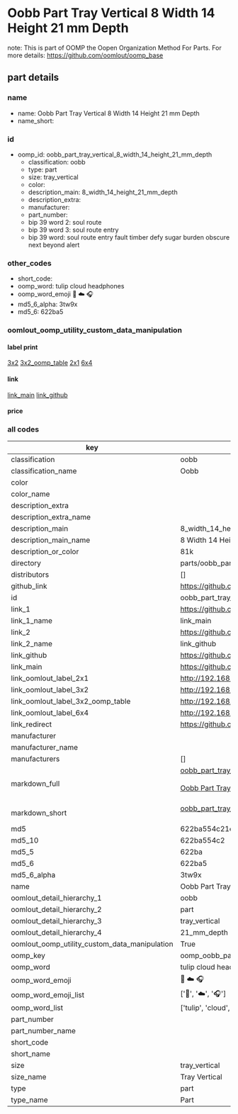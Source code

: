 # Oobb Part Tray Vertical 8 Width 14 Height 21 mm Depth  

note: This is part of OOMP the Oopen Organization Method For Parts. For more details: https://github.com/oomlout/oomp_base

##  part details
  







### name
* name: Oobb Part Tray Vertical 8 Width 14 Height 21 mm Depth
* name_short: 
### id
* oomp_id: oobb_part_tray_vertical_8_width_14_height_21_mm_depth
  * classification: oobb
  * type: part
  * size: tray_vertical
  * color: 
  * description_main: 8_width_14_height_21_mm_depth
  * description_extra: 
  * manufacturer: 
  * part_number: 
  * bip 39 word 2: soul route
  * bip 39 word 3: soul route entry
  * bip 39 word: soul route entry fault timber defy sugar burden obscure next beyond alert

### other_codes
* short_code: 
* oomp_word: tulip cloud headphones
* oomp_word_emoji :tulip: :cloud: :headphones:
* md5_6_alpha: 3tw9x
* md5_6: 622ba5






### oomlout_oomp_utility_custom_data_manipulation
#### label print
[3x2](http://192.168.1.245:1112/?label=oomp%203tw9x)
[3x2_oomp_table](http://192.168.1.108:1112/?label=oomp%203tw9x)
[2x1](http://192.168.1.242:1112/?label=oomp%203tw9x)
[6x4](http://192.168.1.55:1112/?label=oomp%203tw9x)    

#### link

[link_main](https://github.com/oomlout/oomlout_oomp_version_1_messy/tree/main/parts/oobb_part_tray_vertical_8_width_14_height_21_mm_depth) [link_github](https://github.com/oomlout/oomlout_oomp_version_1_messy/tree/main/parts/oobb_part_tray_vertical_8_width_14_height_21_mm_depth)                             

#### price







### all codes 
| key | value |  
| --- | --- |  
| classification | oobb |  
| classification_name | Oobb |  
| color |  |  
| color_name |  |  
| description_extra |  |  
| description_extra_name |  |  
| description_main | 8_width_14_height_21_mm_depth |  
| description_main_name | 8 Width 14 Height 21 mm Depth |  
| description_or_color | 81k |  
| directory | parts/oobb_part_tray_vertical_8_width_14_height_21_mm_depth |  
| distributors | [] |  
| github_link | https://github.com/oomlout/oomlout_oomp_part_src/tree/main/parts/oobb_part_tray_vertical_8_width_14_height_21_mm_depth |  
| id | oobb_part_tray_vertical_8_width_14_height_21_mm_depth |  
| link_1 | https://github.com/oomlout/oomlout_oomp_version_1_messy/tree/main/parts/oobb_part_tray_vertical_8_width_14_height_21_mm_depth |  
| link_1_name | link_main |  
| link_2 | https://github.com/oomlout/oomlout_oomp_version_1_messy/tree/main/parts/oobb_part_tray_vertical_8_width_14_height_21_mm_depth |  
| link_2_name | link_github |  
| link_github | https://github.com/oomlout/oomlout_oomp_version_1_messy/tree/main/parts/oobb_part_tray_vertical_8_width_14_height_21_mm_depth |  
| link_main | https://github.com/oomlout/oomlout_oomp_version_1_messy/tree/main/parts/oobb_part_tray_vertical_8_width_14_height_21_mm_depth |  
| link_oomlout_label_2x1 | http://192.168.1.242:1112/?label=oomp%203tw9x |  
| link_oomlout_label_3x2 | http://192.168.1.245:1112/?label=oomp%203tw9x |  
| link_oomlout_label_3x2_oomp_table | http://192.168.1.108:1112/?label=oomp%203tw9x |  
| link_oomlout_label_6x4 | http://192.168.1.55:1112/?label=oomp%203tw9x |  
| link_redirect | https://github.com/oomlout/oomlout_oomp_version_1_messy/tree/main/parts/oobb_part_tray_vertical_8_width_14_height_21_mm_depth |  
| manufacturer |  |  
| manufacturer_name |  |  
| manufacturers | [] |  
| markdown_full | [oobb_part_tray_vertical_8_width_14_height_21_mm_depth](none)<br>[](none)<br>[Oobb Part Tray Vertical 8 Width 14 Height 21 Mm Depth](none)<br><br> |  
| markdown_short | [oobb_part_tray_vertical_8_width_14_height_21_mm_depth](none)<br><br> |  
| md5 | 622ba554c21e9b18e6f1153e976f267d |  
| md5_10 | 622ba554c2 |  
| md5_5 | 622ba |  
| md5_6 | 622ba5 |  
| md5_6_alpha | 3tw9x |  
| name | Oobb Part Tray Vertical 8 Width 14 Height 21 mm Depth |  
| oomlout_detail_hierarchy_1 | oobb |  
| oomlout_detail_hierarchy_2 | part |  
| oomlout_detail_hierarchy_3 | tray_vertical |  
| oomlout_detail_hierarchy_4 | 21_mm_depth |  
| oomlout_oomp_utility_custom_data_manipulation | True |  
| oomp_key | oomp_oobb_part_tray_vertical_8_width_14_height_21_mm_depth |  
| oomp_word | tulip cloud headphones |  
| oomp_word_emoji | :tulip: :cloud: :headphones: |  
| oomp_word_emoji_list | [':tulip:', ':cloud:', ':headphones:'] |  
| oomp_word_list | ['tulip', 'cloud', 'headphones'] |  
| part_number |  |  
| part_number_name |  |  
| short_code |  |  
| short_name |  |  
| size | tray_vertical |  
| size_name | Tray Vertical |  
| type | part |  
| type_name | Part |  
